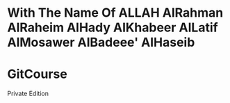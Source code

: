 # With The Name Of ALLAH AlRahman AlRaheim AlHady AlKhabeer AlLatif AlMosawer AlBadeee' AlHaseib
# GitCourse
Private Edition

